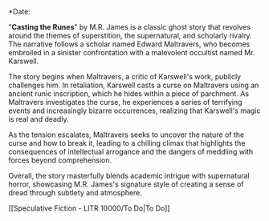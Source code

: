 *Date: 

"**Casting the Runes**" by M.R. James is a classic ghost story that revolves around the themes of superstition, the supernatural, and scholarly rivalry. The narrative follows a scholar named Edward Maltravers, who becomes embroiled in a sinister confrontation with a malevolent occultist named Mr. Karswell.

The story begins when Maltravers, a critic of Karswell's work, publicly challenges him. In retaliation, Karswell casts a curse on Maltravers using an ancient runic inscription, which he hides within a piece of parchment. As Maltravers investigates the curse, he experiences a series of terrifying events and increasingly bizarre occurrences, realizing that Karswell's magic is real and deadly.

As the tension escalates, Maltravers seeks to uncover the nature of the curse and how to break it, leading to a chilling climax that highlights the consequences of intellectual arrogance and the dangers of meddling with forces beyond comprehension.

Overall, the story masterfully blends academic intrigue with supernatural horror, showcasing M.R. James's signature style of creating a sense of dread through subtlety and atmosphere.

[[Speculative Fiction - LITR 10000/To Do|To Do]]

